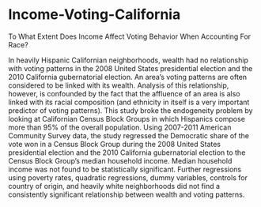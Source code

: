 # Income-Voting-California
To What Extent Does Income Affect Voting Behavior When Accounting For Race?

In heavily Hispanic Californian neighborhoods, wealth had no relationship with voting patterns in the 2008 United States presidential election and the 2010 California gubernatorial election. An area’s voting patterns are often considered to be linked with its wealth. Analysis of this relationship, however, is confounded by the fact that the affluence of an area is also linked with its racial composition (and ethnicity in itself is a very important predictor of voting patterns). This study broke the endogeneity problem by looking at Californian Census Block Groups in which Hispanics compose more than 95% of the overall population. Using 2007-2011 American Community Survey data, the study regressed the Democratic share of the vote won in a Census Block Group during the 2008 United States presidential election and the 2010 California gubernatorial election to the Census Block Group’s median household income. Median household income was not found to be statistically significant. Further regressions using poverty rates, quadratic regressions, dummy variables, controls for country of origin, and heavily white neighborhoods did not find a consistently significant relationship between wealth and voting patterns.
